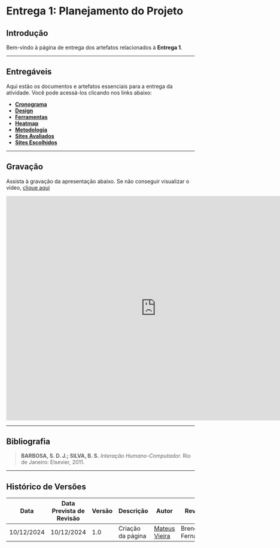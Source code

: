 # Entrega 1: Planejamento do Projeto

## **Introdução**

Bem-vindo à página de entrega dos artefatos relacionados à **Entrega 1**.

---

## **Entregáveis**

Aqui estão os documentos e artefatos essenciais para a entrega da atividade. Você pode acessá-los clicando nos links abaixo:

- [**Cronograma**](../../planejamento/cronograma.md)
- [**Design**](../../planejamento/design.md)
- [**Ferramentas**](../../planejamento/ferramentas.md)
- [**Heatmap**](../../planejamento/heatmap.md)
- [**Metodologia**](../../planejamento/metodologia.md)
- [**Sites Avaliados**](../../planejamento/sites_avaliados.md)
- [**Sites Escolhidos**](../../planejamento/sites_escolhidos.md)

---

## **Gravação**

Assista à gravação da apresentação abaixo. Se não conseguir visualizar o vídeo, [clique aqui](https://www.youtube.com/watch?v=pYS7qqoDCc0)

<iframe width="800" height="600" src="https://www.youtube.com/embed/pYS7qqoDCc0" frameborder="0" allowfullscreen></iframe>

---

## **Bibliografia**

> **BARBOSA, S. D. J.; SILVA, B. S.** _Interação Humano-Computador._ Rio de Janeiro: Elsevier, 2011.

---

## **Histórico de Versões**

| **Data**   | **Data Prevista de Revisão** | **Versão** | **Descrição**     | **Autor**                                  | **Revisor**     |
| ---------- | ---------------------------- | ---------- | ----------------- | ------------------------------------------ | --------------- |
| 10/12/2024 | 10/12/2024                   | 1.0        | Criação da página | [Mateus Vieira](https://github.com/matix0) | Breno Fernandes |

